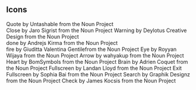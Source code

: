 ## Icons

Quote by Untashable from the Noun Project  
Close by Jaro Sigrist from the Noun Project
Warning by Deylotus Creative Design from the Noun Project  
done by Andrejs Kirma from the Noun Project  
fire by Giuditta Valentina Gentilefrom the Noun Project
Eye by Royyan Wijaya from the Noun Project
Arrow by wahyakup from the Noun Project
Heart by BomSymbols from the Noun Project
Brain by Adrien Coquet from the Noun Project
Fullscreen by Landan Lloyd from the Noun Project
Exit Fullscreen by Sophia Bai from the Noun Project
Search by Graphik Designz from the Noun Project
Check by James Kocsis from the Noun Project
